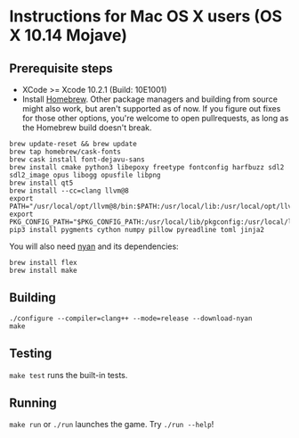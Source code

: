 # Instructions for Mac OS X users (OS X 10.14 Mojave)

## Prerequisite steps
- XCode >= Xcode 10.2.1 (Build: 10E1001)
- Install [Homebrew](http://brew.sh). Other package managers and building from source might also work, but aren't supported as of now. If you figure out fixes for those other options, you're welcome to open pullrequests, as long as the Homebrew build doesn't break.
```
brew update-reset && brew update
brew tap homebrew/cask-fonts
brew cask install font-dejavu-sans
brew install cmake python3 libepoxy freetype fontconfig harfbuzz sdl2 sdl2_image opus libogg opusfile libpng
brew install qt5
brew install --cc=clang llvm@8
export PATH="/usr/local/opt/llvm@8/bin:$PATH:/usr/local/lib:/usr/local/opt/llvm/bin"
export PKG_CONFIG_PATH="$PKG_CONFIG_PATH:/usr/local/lib/pkgconfig:/usr/local/lib"
pip3 install pygments cython numpy pillow pyreadline toml jinja2
```

You will also need [nyan](https://github.com/SFTtech/nyan/blob/master/doc/building.md) and its dependencies:

```
brew install flex
brew install make
```

## Building

```
./configure --compiler=clang++ --mode=release --download-nyan
make
```
## Testing
`make test` runs the built-in tests.

## Running
`make run` or `./run` launches the game. Try `./run --help`!
